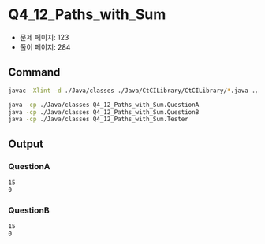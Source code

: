 # Q4_12_Paths_with_Sum

- 문제 페이지: 123
- 풀이 페이지: 284

## Command

```sh
javac -Xlint -d ./Java/classes ./Java/CtCILibrary/CtCILibrary/*.java ./Java/Ch\ 04.\ Trees\ and\ Graphs/Q4_12_Paths_with_Sum/*.java

java -cp ./Java/classes Q4_12_Paths_with_Sum.QuestionA
java -cp ./Java/classes Q4_12_Paths_with_Sum.QuestionB
java -cp ./Java/classes Q4_12_Paths_with_Sum.Tester
```

## Output

### QuestionA

```txt
15
0
```

### QuestionB

```txt
15
0
```
